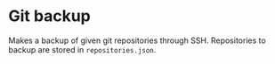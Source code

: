 # Git backup

Makes a backup of given git repositories through SSH.
Repositories to backup are stored in `repositories.json`.

